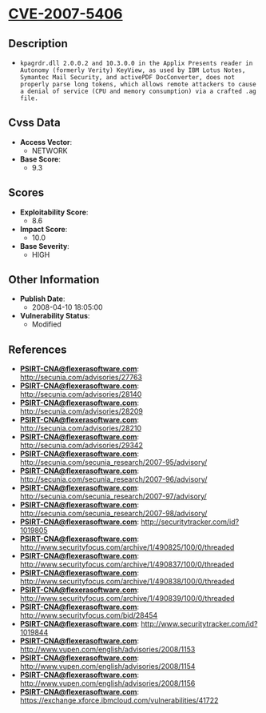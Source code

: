 
# [CVE-2007-5406](http://secunia.com/advisories/27763)

## Description

- `kpagrdr.dll 2.0.0.2 and 10.3.0.0 in the Applix Presents reader in Autonomy (formerly Verity) KeyView, as used by IBM Lotus Notes, Symantec Mail Security, and activePDF DocConverter, does not properly parse long tokens, which allows remote attackers to cause a denial of service (CPU and memory consumption) via a crafted .ag file.`

## Cvss Data

- **Access Vector**:
  - NETWORK
- **Base Score**:
  - 9.3

## Scores

- **Exploitability Score**:
  - 8.6
- **Impact Score**:
  - 10.0
- **Base Severity**:
  - HIGH

## Other Information

- **Publish Date**:
  - 2008-04-10 18:05:00
- **Vulnerability Status**:
  - Modified

## References

- **PSIRT-CNA@flexerasoftware.com**: http://secunia.com/advisories/27763
- **PSIRT-CNA@flexerasoftware.com**: http://secunia.com/advisories/28140
- **PSIRT-CNA@flexerasoftware.com**: http://secunia.com/advisories/28209
- **PSIRT-CNA@flexerasoftware.com**: http://secunia.com/advisories/28210
- **PSIRT-CNA@flexerasoftware.com**: http://secunia.com/advisories/29342
- **PSIRT-CNA@flexerasoftware.com**: http://secunia.com/secunia_research/2007-95/advisory/
- **PSIRT-CNA@flexerasoftware.com**: http://secunia.com/secunia_research/2007-96/advisory/
- **PSIRT-CNA@flexerasoftware.com**: http://secunia.com/secunia_research/2007-97/advisory/
- **PSIRT-CNA@flexerasoftware.com**: http://secunia.com/secunia_research/2007-98/advisory/
- **PSIRT-CNA@flexerasoftware.com**: http://securitytracker.com/id?1019805
- **PSIRT-CNA@flexerasoftware.com**: http://www.securityfocus.com/archive/1/490825/100/0/threaded
- **PSIRT-CNA@flexerasoftware.com**: http://www.securityfocus.com/archive/1/490837/100/0/threaded
- **PSIRT-CNA@flexerasoftware.com**: http://www.securityfocus.com/archive/1/490838/100/0/threaded
- **PSIRT-CNA@flexerasoftware.com**: http://www.securityfocus.com/archive/1/490839/100/0/threaded
- **PSIRT-CNA@flexerasoftware.com**: http://www.securityfocus.com/bid/28454
- **PSIRT-CNA@flexerasoftware.com**: http://www.securitytracker.com/id?1019844
- **PSIRT-CNA@flexerasoftware.com**: http://www.vupen.com/english/advisories/2008/1153
- **PSIRT-CNA@flexerasoftware.com**: http://www.vupen.com/english/advisories/2008/1154
- **PSIRT-CNA@flexerasoftware.com**: http://www.vupen.com/english/advisories/2008/1156
- **PSIRT-CNA@flexerasoftware.com**: https://exchange.xforce.ibmcloud.com/vulnerabilities/41722

